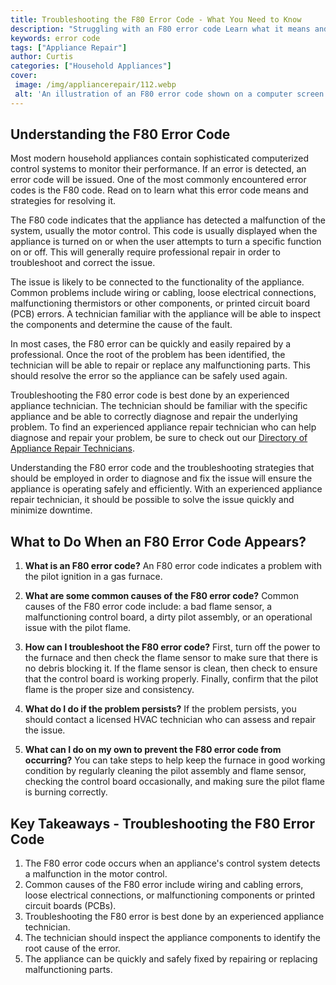 ```yaml
---
title: Troubleshooting the F80 Error Code - What You Need to Know
description: "Struggling with an F80 error code Learn what it means and how to fix it in this comprehensive blog post Get all the info you need and take back control of your PC"
keywords: error code
tags: ["Appliance Repair"]
author: Curtis
categories: ["Household Appliances"]
cover: 
 image: /img/appliancerepair/112.webp
 alt: 'An illustration of an F80 error code shown on a computer screen'
---
```

## Understanding the F80 Error Code

Most modern household appliances contain sophisticated computerized control systems to monitor their performance. If an error is detected, an error code will be issued. One of the most commonly encountered error codes is the F80 code. Read on to learn what this error code means and strategies for resolving it.

The F80 code indicates that the appliance has detected a malfunction of the system, usually the motor control. This code is usually displayed when the appliance is turned on or when the user attempts to turn a specific function on or off. This will generally require professional repair in order to troubleshoot and correct the issue.

The issue is likely to be connected to the functionality of the appliance. Common problems include wiring or cabling, loose electrical connections, malfunctioning thermistors or other components, or printed circuit board (PCB) errors. A technician familiar with the appliance will be able to inspect the components and determine the cause of the fault.

In most cases, the F80 error can be quickly and easily repaired by a professional. Once the root of the problem has been identified, the technician will be able to repair or replace any malfunctioning parts. This should resolve the error so the appliance can be safely used again.

Troubleshooting the F80 error code is best done by an experienced appliance technician. The technician should be familiar with the specific appliance and be able to correctly diagnose and repair the underlying problem. To find an experienced appliance repair technician who can help diagnose and repair your problem, be sure to check out our [Directory of Appliance Repair Technicians](./pages/appliance-repair-technicians).

Understanding the F80 error code and the troubleshooting strategies that should be employed in order to diagnose and fix the issue will ensure the appliance is operating safely and efficiently. With an experienced appliance repair technician, it should be possible to solve the issue quickly and minimize downtime.

## What to Do When an F80 Error Code Appears?

1. **What is an F80 error code?** 
An F80 error code indicates a problem with the pilot ignition in a gas furnace.

2. **What are some common causes of the F80 error code?**
Common causes of the F80 error code include: a bad flame sensor, a malfunctioning control board, a dirty pilot assembly, or an operational issue with the pilot flame.

3. **How can I troubleshoot the F80 error code?**
First, turn off the power to the furnace and then check the flame sensor to make sure that there is no debris blocking it. If the flame sensor is clean, then check to ensure that the control board is working properly. Finally, confirm that the pilot flame is the proper size and consistency.

4. **What do I do if the problem persists?**
If the problem persists, you should contact a licensed HVAC technician who can assess and repair the issue.

5. **What can I do on my own to prevent the F80 error code from occurring?**
You can take steps to help keep the furnace in good working condition by regularly cleaning the pilot assembly and flame sensor, checking the control board occasionally, and making sure the pilot flame is burning correctly.

## Key Takeaways - Troubleshooting the F80 Error Code
1. The F80 error code occurs when an appliance's control system detects a malfunction in the motor control. 
2. Common causes of the F80 error include wiring and cabling errors, loose electrical connections, or malfunctioning components or printed circuit boards (PCBs). 
3. Troubleshooting the F80 error is best done by an experienced appliance technician. 
4. The technician should inspect the appliance components to identify the root cause of the error. 
5. The appliance can be quickly and safely fixed by repairing or replacing malfunctioning parts.
